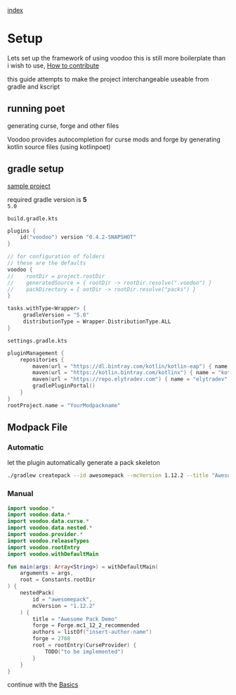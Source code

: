 [index](../../)

# Setup

Lets set up the framework of using voodoo
this is still more boilerplate than i wish to use, [How to contribute](/#how-to-contribute)

this guide attempts to make the project interchangeable useable from gradle and kscript

## running poet

generating curse, forge and other files

Voodoo provides autocompletion for curse mods and forge by generating kotlin source files (using kotlinpoet)

## gradle setup

[sample project](https://github.com/NikkyAI/VoodooSamples)

required gradle version is **5**  
`5.0`

`build.gradle.kts`
```kotlin
plugins {
    id("voodoo") version "0.4.2-SNAPSHOT"
}

// for configuration of folders
// these are the defaults
voodoo {
//    rootDir = project.rootDir
//    generatedSource = { rootDir -> rootDir.resolve(".voodoo") }
//    packDirectory = { ootDir -> rootDir.resolve("packs") }
}

tasks.withType<Wrapper> {
     gradleVersion = "5.0"
     distributionType = Wrapper.DistributionType.ALL
}
```

`settings.gradle.kts`
```kotlin
pluginManagement {
    repositories {
        maven(url = "https://dl.bintray.com/kotlin/kotlin-eap") { name = "kotlin-eap" } // TODO remove
        maven(url = "https://kotlin.bintray.com/kotlinx") { name = "kotlinx" } // TODO remove
        maven(url = "https://repo.elytradev.com") { name = "elytradev" }
        gradlePluginPortal()
    }
}
rootProject.name = "YourModpackname"
```

<!--
[build.gradle.kts](build.gradle.kts)  
[settings.gradle.kts](build.gradle.kts)  
[gradle.properties](gradle.properties)  
-->

## Modpack File

### Automatic

let the plugin automatically generate a pack skeleton
```bash
./gradlew createpack --id awesomepack --mcVersion 1.12.2 --title "Awesome Pack Demo"
```

### Manual

```kotlin
import voodoo.*
import voodoo.data.*
import voodoo.data.curse.*
import voodoo.data.nested.*
import voodoo.provider.*
import voodoo.releaseTypes
import voodoo.rootEntry
import voodoo.withDefaultMain

fun main(args: Array<String>) = withDefaultMain(
    arguments = args,
    root = Constants.rootDir
) {
    nestedPack(
        id = "awesomepack",
        mcVersion = "1.12.2"
    ) {
        title = "Awesome Pack Demo"
        forge = Forge.mc1_12_2_recommended
        authors = listOf("insert-author-name")
        forge = 2768
        root = rootEntry(CurseProvider) {
            TODO("to be implemented")
        }
    }
}
```

continue with the [Basics](../basics)